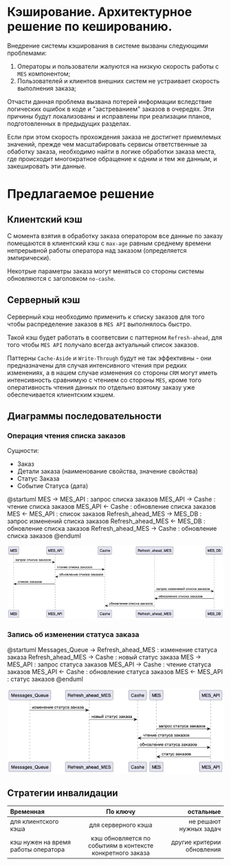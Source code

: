 # Кэширование. Архитектурное решение по кешированию.

Внедрение системы кэширования в системе вызваны следующими проблемами:
1. Операторы и пользователи жалуются на низкую скорость работы с `MES` компонентом;
2. Пользователей и клиентов внешних систем не устраивает скорость выполнения заказа;

Отчасти данная проблема вызвана потерей информации вследствие логических ошибок в коде и "застреванием" заказов в очередях. 
Эти причины будут локализованы и исправлены при реализации планов, подготовленных в предыдущих разделах.

Если при этом скорость прохождения заказа не достигнет приемлемых значений, прежде чем масштабировать сервисы ответственные 
за обаботку заказа, необходимо найти в логике обработки заказа места, где происходит многократное  обращение к одним и
тем же данным, и закешировать эти данные.

# Предлагаемое решение

## Клиентский кэш
С момента взятия в обработку заказа оператором все данные по заказу помещаются в клиентский кэш с `max-age` равным среднему 
времени непрерывной работы оператора над заказом (определяется эмпирически).

Некотрые параметры заказа могут меняться со стороны системы обновляются с заголовком `no-cashe`.

## Серверный кэш
Серверный кэш необходимо применить к списку заказов для того чтобы распределение заказов в `MES API` выполнялось быстро.

Такой кэш будет работать в соответсвии с паттерном `Refresh-ahead`, для того чтобы `MES API` получало всегда актуальный список заказов.

Паттерны `Cache-Aside` и `Write-Through` будут не так эффективны - они предназначены для случая интенсивного чтения при 
редких изменениях, а в нашем случае изменения со стороны `CRM` могут иметь интенсивность сравнимую с чтением со стороны 
`MES`, кроме того оперативность чтения данных по отдельно взятому заказу уже обеспечивается клиентским кэшем.

## Диаграммы последовательности

### Операция чтения списка заказов
Сущности:
- Заказ
- Детали заказа (наименование свойства, значение свойства)
- Статус Заказа
- Событие Статуса (дата)

@startuml
MES  -> MES_API : запрос списка заказов
MES_API -> Cashe : чтение списка заказов
MES_API <- Cashe : обновление списка заказов
MES  <- MES_API :  список заказов
Refresh_ahead_MES -> MES_DB : запрос изменений списка заказов
Refresh_ahead_MES <- MES_DB : обновление списка заказов
Refresh_ahead_MES -> Cashe : обновление списка заказов
@enduml

![Read order time bound diagram](docs/read-order.png)

### Запись об изменении статуса заказа
@startuml
Messages_Queue -> Refresh_ahead_MES : изменение статуса заказа
Refresh_ahead_MES -> Cashe : новый статус заказа
MES  -> MES_API : запрос статуса заказов
MES_API -> Cashe : чтение статуса заказов
MES_API <- Cashe : обновление статуса заказов
MES  <- MES_API :  статус заказов
@enduml

![Write order status time bound diagram](docs/write-order-status.png)

## Стратегии инвалидации

| Временная | По ключу | остальные |
|:-----------|:-----:|------------:|
|для клиентского кэша     | для серверного кэша  |не решают нужных задач |
|кэш нужен на время работы оператора     | кэш обновляется по событиям в контексте конкретного заказа  |другие критерии обновления |
